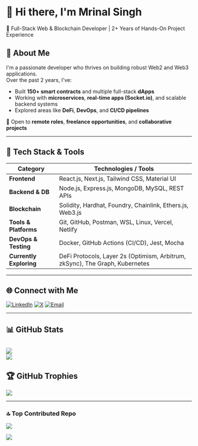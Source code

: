 # 👋 Hi there, I'm Mrinal Singh

🚀 Full-Stack Web & Blockchain Developer | 2+ Years of Hands-On Project Experience

## 🧠 About Me 
 
I'm a passionate developer who thrives on building robust Web2 and Web3 applications.  
Over the past 2 years, I've:

- Built **150+ smart contracts** and multiple full-stack **dApps**
- Working with **microservices**, **real-time apps (Socket.io)**, and scalable backend systems
- Explored areas like **DeFi**, **DevOps**, and **CI/CD pipelines**

💼 Open to **remote roles**, **freelance opportunities**, and **collaborative projects**

---


## 🚀 Tech Stack & Tools



| Category            | Technologies / Tools                                                |
|---------------------|----------------------------------------------------------------------|
| **Frontend**         | React.js, Next.js, Tailwind CSS, Material UI                        |
| **Backend & DB**     | Node.js, Express.js, MongoDB, MySQL, REST APIs                      |
| **Blockchain**       | Solidity, Hardhat, Foundry, Chainlink, Ethers.js, Web3.js           |
| **Tools & Platforms**| Git, GitHub, Postman, WSL, Linux, Vercel, Netlify                   |
| **DevOps & Testing** | Docker, GitHub Actions (CI/CD), Jest, Mocha                         |
| **Currently Exploring** | DeFi Protocols, Layer 2s (Optimism, Arbitrum, zkSync), The Graph, Kubernetes |



---


## 🌐 Connect with Me

[![LinkedIn](https://img.shields.io/badge/LinkedIn-%230077B5.svg?logo=linkedin&logoColor=white)](https://linkedin.com/in/mrinal-singh-43a9661a0)
[![X](https://img.shields.io/badge/X-black.svg?logo=X&logoColor=white)](https://x.com/MrinalS74850173)
[![Email](https://img.shields.io/badge/Email-D14836?logo=gmail&logoColor=white)](mailto:mrinalsingh7000@gmail.com)

---

## 📊 GitHub Stats


![](https://nirzak-streak-stats.vercel.app/?user=mrinalsingh04&theme=transparent&hide_border=false)<br/>
![](https://github-readme-stats.vercel.app/api/top-langs/?username=mrinalsingh04&theme=transparent&hide_border=false&include_all_commits=false&count_private=false&layout=compact)
---

## 🏆 GitHub Trophies

![](https://github-profile-trophy.vercel.app/?username=mrinalsingh04&theme=radical&no-frame=false&no-bg=true&margin-w=4)

---

### 🔝 Top Contributed Repo
![](https://github-contributor-stats.vercel.app/api?username=mrinalsingh04&limit=5&theme=transparent&combine_all_yearly_contributions=true)

[![](https://visitcount.itsvg.in/api?id=mrinalsingh04&icon=0&color=0)](https://visitcount.itsvg.in)

<!-- Created using GPRM: https://gprm.itsvg.in -->
